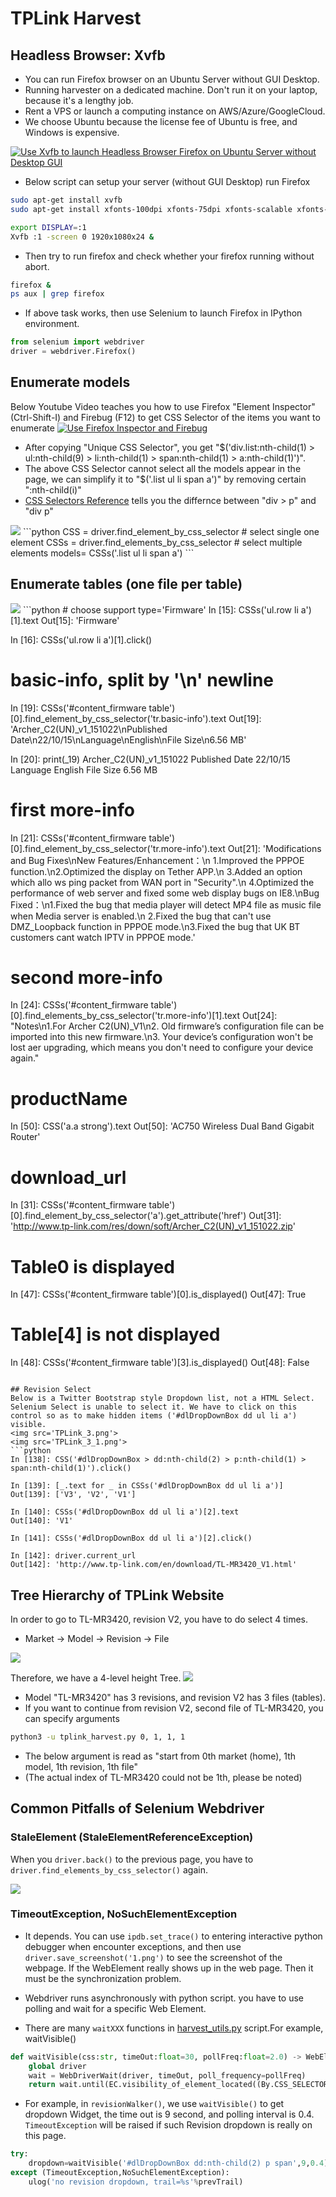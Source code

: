 # TPLink Harvest

## Headless Browser: Xvfb
- You can run Firefox browser on an Ubuntu Server without GUI Desktop.
- Running harvester on a dedicated machine. Don't run it on your laptop, because it's a lengthy job.
- Rent a VPS or launch a computing instance on AWS/Azure/GoogleCloud.
- We choose Ubuntu because the license fee of Ubuntu is free, and Windows is expensive.

[![Use Xvfb to launch Headless Browser Firefox on Ubuntu Server without Desktop GUI](TPLink_use_Xvfb_headless_browser.png)](https://www.youtube.com/watch?v=sbwlIqGsj8Q "Use Xvfb to launch Headless Browser Firefox on Ubuntu Server without Desktop GUI")

- Below script can setup your server (without GUI Desktop) run Firefox

```sh
sudo apt-get install xvfb
sudo apt-get install xfonts-100dpi xfonts-75dpi xfonts-scalable xfonts-cyrillic

export DISPLAY=:1
Xvfb :1 -screen 0 1920x1080x24 &
```
- Then try to run firefox and check whether your firefox running without abort.

```sh
firefox &
ps aux | grep firefox
```

- If above task works, then use Selenium to launch Firefox in IPython environment.


```python
from selenium import webdriver
driver = webdriver.Firefox()
```

## Enumerate models

Below Youtube Video teaches you how to use Firefox "Element Inspector" (Ctrl-Shift-I) and Firebug (F12) to get CSS Selector of the items you want to enumerate 
[![Use Firefox Inspector and Firebug](TPLink_Firefox_Inspector_Firebug_1.png)](https://www.youtube.com/watch?v=C-h9QthlYyU "Use Firefox Inspector and Firebug")

- After copying "Unique CSS Selector", you get "$('div.list:nth-child(1) > ul:nth-child(9) > li:nth-child(1) > span:nth-child(1) > a:nth-child(1)')". 
- The above CSS Selector cannot select all the models appear in the page, we can simplify it to "$('.list ul li span a')" by removing certain ":nth-child(i)"
- [CSS Selectors Reference](http://www.w3schools.com/cssref/css_selectors.asp) tells you the differnce between "div > p" and "div p"
<img src='TPLink_1.png'>
```python
CSS = driver.find_element_by_css_selector # select single one element
CSSs = driver.find_elements_by_css_selector # select multiple elements
models= CSSs('.list ul li span a')
```

## Enumerate tables (one file per table)
<img src='TPLink_2.png'>
```python
# choose support type='Firmware'
In [15]: CSSs('ul.row li a')[1].text
Out[15]: 'Firmware'

In [16]: CSSs('ul.row li a')[1].click()

# basic-info, split by '\n' newline
In [19]: CSSs('#content_firmware table')[0].find_element_by_css_selector('tr.basic-info').text
Out[19]: 'Archer_C2(UN)_v1_151022\nPublished Date\n22/10/15\nLanguage\nEnglish\nFile Size\n6.56 MB'

In [20]: print(_19)
Archer_C2(UN)_v1_151022
Published Date
22/10/15
Language
English
File Size
6.56 MB

# first more-info
In [21]: CSSs('#content_firmware table')[0].find_element_by_css_selector('tr.more-info').text
Out[21]: 'Modifications and Bug Fixes\nNew Features/Enhancement：\n 1.Improved the PPPOE function.\n2.Optimized the display on Tether APP.\n 3.Added an option which allo ws ping packet from WAN port in "Security".\n 4.Optimized the performance of web server and fixed some web display bugs on IE8.\nBug Fixed：\n1.Fixed the bug that media player will detect MP4 file as music file when Media server is enabled.\n 2.Fixed the bug that can\'t use DMZ_Loopback function in PPPOE mode.\n3.Fixed the bug that UK BT customers cant watch IPTV in PPPOE mode.'


# second more-info
In [24]: CSSs('#content_firmware table')[0].find_elements_by_css_selector('tr.more-info')[1].text
Out[24]: "Notes\n1.For Archer C2(UN)_V1\n2. Old firmware’s configuration file can be imported into this new firmware.\n3. Your device’s configuration won't be lost aer upgrading, which means you don't need to configure your device again."

# productName
In [50]: CSS('a.a strong').text
Out[50]: 'AC750 Wireless Dual Band Gigabit Router'

# download_url
In [31]: CSSs('#content_firmware table')[0].find_element_by_css_selector('a').get_attribute('href')
Out[31]: 'http://www.tp-link.com/res/down/soft/Archer_C2(UN)_v1_151022.zip'

# Table0 is displayed
In [47]: CSSs('#content_firmware table')[0].is_displayed()
Out[47]: True

# Table[4] is not displayed
In [48]: CSSs('#content_firmware table')[3].is_displayed()
Out[48]: False

```

## Revision Select
Below is a Twitter Bootstrap style Dropdown list, not a HTML Select. Selenium Select is unable to select it. We have to click on this control so as to make hidden items ('#dlDropDownBox dd ul li a') visible.
<img src='TPLink_3.png'>
<img src='TPLink_3_1.png'>
```python
In [138]: CSS('#dlDropDownBox > dd:nth-child(2) > p:nth-child(1) > span:nth-child(1)').click()

In [139]: [_.text for _ in CSSs('#dlDropDownBox dd ul li a')]
Out[139]: ['V3', 'V2', 'V1']

In [140]: CSSs('#dlDropDownBox dd ul li a')[2].text
Out[140]: 'V1'

In [141]: CSSs('#dlDropDownBox dd ul li a')[2].click()

In [142]: driver.current_url
Out[142]: 'http://www.tp-link.com/en/download/TL-MR3420_V1.html'

```

## Tree Hierarchy of TPLink Website

In order to go to TL-MR3420, revision V2, you have to do select 4 times.
- Market -> Model -> Revision -> File
<img src='TPLink_Select_Procedures.PNG'>

Therefore, we have a 4-level height Tree.
<img src='TPLink_Tree_Trail_Hierarchy.PNG'>

- Model "TL-MR3420" has 3 revisions, and revision V2 has 3 files (tables).
- If you want to continue from revision V2, second file of TL-MR3420, you can specify arguments 

```sh
python3 -u tplink_harvest.py 0, 1, 1, 1
```
- The below argument is read as "start from 0th market (home), 1th model, 1th revision, 1th file"
- (The actual index of TL-MR3420 could not be 1th, please be noted)

## Common Pitfalls of Selenium Webdriver

### StaleElement (StaleElementReferenceException)

When you `driver.back()` to the previous page, you have to `driver.find_elements_by_css_selector()` again.

<img src='Selenium_StaleElement.png'>

### TimeoutException, NoSuchElementException

- It depends. You can use `ipdb.set_trace()` to entering interactive python debugger when encounter exceptions, and then use `driver.save_screenshot('1.png')`  to see the screenshot of the webpage. If the WebElement really shows up in the web page. Then it must be the synchronization problem.

- Webdriver runs asynchronously with python script. you have to use polling and wait for a specific Web Element.

- There are many `waitXXX` functions in [harvest_utils.py](harvest_utils.py) script.For example, waitVisible()
```python
def waitVisible(css:str, timeOut:float=30, pollFreq:float=2.0) -> WebElement :
    global driver
    wait = WebDriverWait(driver, timeOut, poll_frequency=pollFreq)
    return wait.until(EC.visibility_of_element_located((By.CSS_SELECTOR,css)))
```

- For example, in `revisionWalker()`, we use `waitVisible()` to get dropdown Widget, the time out is 9 second, and polling interval is 0.4. `TimeoutException` will be raised if such Revision dropdown is really on this page.
```python
try:
    dropdown=waitVisible('#dlDropDownBox dd:nth-child(2) p span',9,0.4)
except (TimeoutException,NoSuchElementException):
    ulog('no revision dropdown, trail=%s'%prevTrail)
```

